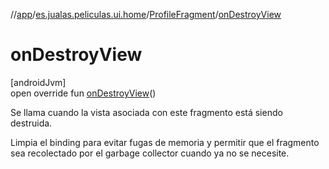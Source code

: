 //[app](../../../index.md)/[es.jualas.peliculas.ui.home](../index.md)/[ProfileFragment](index.md)/[onDestroyView](on-destroy-view.md)

# onDestroyView

[androidJvm]\
open override fun [onDestroyView](on-destroy-view.md)()

Se llama cuando la vista asociada con este fragmento está siendo destruida.

Limpia el binding para evitar fugas de memoria y permitir que el fragmento sea recolectado por el garbage collector cuando ya no se necesite.
